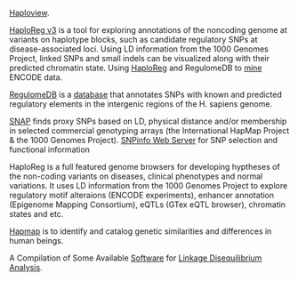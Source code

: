 [Haploview](http://www.broadinstitute.org/haploview/haploview). 

[HaploReg v3](http://www.broadinstitute.org/mammals/haploreg/haploreg_v3.php) is a tool for exploring annotations of the noncoding genome at variants on haplotype blocks, such as candidate regulatory SNPs at disease-associated loci. Using LD information from the 1000 Genomes Project, 
linked SNPs and small indels can be visualized along with their predicted chromatin state.
Using [HaploReg](http://nar.oxfordjournals.org/content/40/D1/D930.full) and RegulomeDB to [mine](http://www.genome.gov/Pages/Research/ENCODE/ASHG_2013_Using_HaploReg_RegulomeDB_to_Mine_ENCODE_Data.pdf) ENCODE data.

[RegulomeDB](http://regulome.stanford.edu/about) is a [database](http://genome.cshlp.org/content/22/9/1790.long) that annotates SNPs with known and predicted regulatory elements in the intergenic regions of the H. sapiens genome.

[SNAP](http://www.broadinstitute.org/mpg/snap/) finds proxy SNPs based on LD, physical distance and/or membership in selected commercial genotyping arrays (the International HapMap Project & the 1000 Genomes Project). 
[SNPinfo Web Server](http://snpinfo.niehs.nih.gov/) for SNP selection and functional information

HaploReg is a full featured genome browsers for developing hyptheses of the non-coding variants on diseases, clinical phenotypes and normal variations. It uses LD information from the 1000 Genomes Project to explore regulatory motif alteraions (ENCODE experiments), enhancer annotation (Epigenome Mapping Consortium), eQTLs (GTex eQTL browser), chromatin states and etc.

[Hapmap](http://hapmap.ncbi.nlm.nih.gov/cgi-perl/gbrowse/hapmap28_B36/) is to identify and catalog genetic similarities and differences in human beings.

A Compilation of Some Available [Software](http://www.genes.org.uk/software/LD-software.shtml) for [Linkage Disequilibrium Analysis](https://www.biostars.org/p/2909/).
